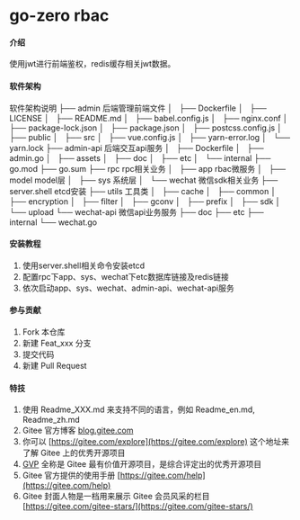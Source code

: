 # go-zero rbac

#### 介绍
使用jwt进行前端鉴权，redis缓存相关jwt数据。

#### 软件架构
软件架构说明
├── admin 后端管理前端文件
│   ├── Dockerfile
│   ├── LICENSE
│   ├── README.md
│   ├── babel.config.js
│   ├── nginx.conf
│   ├── package-lock.json
│   ├── package.json
│   ├── postcss.config.js
│   ├── public
│   ├── src
│   ├── vue.config.js
│   ├── yarn-error.log
│   └── yarn.lock
├── admin-api 后端交互api服务
│   ├── Dockerfile
│   ├── admin.go
│   ├── assets
│   ├── doc
│   ├── etc
│   └── internal
├── go.mod
├── go.sum
├── rpc rpc相关业务
│   ├── app rbac微服务
│   ├── model model层
│   ├── sys 系统层
│   └── wechat 微信sdk相关业务
├── server.shell etcd安装
├── utils 工具类
│   ├── cache
│   ├── common
│   ├── encryption
│   ├── filter
│   ├── gconv
│   ├── prefix
│   ├── sdk
│   └── upload
└── wechat-api 微信api业务服务
    ├── doc
    ├── etc
    ├── internal
    └── wechat.go

#### 安装教程

1.  使用server.shell相关命令安装etcd
2.  配置rpc下app、sys、wechat下etc数据库链接及redis链接
3.  依次启动app、sys、wechat、admin-api、wechat-api服务

#### 参与贡献

1.  Fork 本仓库
2.  新建 Feat_xxx 分支
3.  提交代码
4.  新建 Pull Request


#### 特技

1.  使用 Readme\_XXX.md 来支持不同的语言，例如 Readme\_en.md, Readme\_zh.md
2.  Gitee 官方博客 [blog.gitee.com](https://blog.gitee.com)
3.  你可以 [https://gitee.com/explore](https://gitee.com/explore) 这个地址来了解 Gitee 上的优秀开源项目
4.  [GVP](https://gitee.com/gvp) 全称是 Gitee 最有价值开源项目，是综合评定出的优秀开源项目
5.  Gitee 官方提供的使用手册 [https://gitee.com/help](https://gitee.com/help)
6.  Gitee 封面人物是一档用来展示 Gitee 会员风采的栏目 [https://gitee.com/gitee-stars/](https://gitee.com/gitee-stars/)
